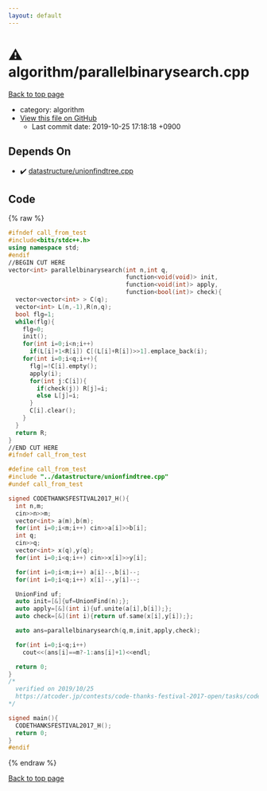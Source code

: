 ```yaml
---
layout: default
---
```


<!-- mathjax config similar to math.stackexchange -->
<script type="text/javascript" async
  src="https://cdnjs.cloudflare.com/ajax/libs/mathjax/2.7.5/MathJax.js?config=TeX-MML-AM_CHTML">
</script>
<script type="text/x-mathjax-config">
  MathJax.Hub.Config({
    TeX: { equationNumbers: { autoNumber: "AMS" }},
    tex2jax: {
      inlineMath: [ ['$','$'] ],
      processEscapes: true
    },
    "HTML-CSS": { matchFontHeight: false },
    displayAlign: "left",
    displayIndent: "2em"
  });
</script>

<script type="text/javascript" src="https://cdnjs.cloudflare.com/ajax/libs/jquery/3.4.1/jquery.min.js"></script>
<script src="https://cdn.jsdelivr.net/npm/jquery-balloon-js@1.1.2/jquery.balloon.min.js" integrity="sha256-ZEYs9VrgAeNuPvs15E39OsyOJaIkXEEt10fzxJ20+2I=" crossorigin="anonymous"></script>
<script type="text/javascript" src="../../assets/js/copy-button.js"></script>
<link rel="stylesheet" href="../../assets/css/copy-button.css" />


# :warning: algorithm/parallelbinarysearch.cpp
<a href="../../index.html">Back to top page</a>

* category: algorithm
* <a href="{{ site.github.repository_url }}/blob/master/algorithm/parallelbinarysearch.cpp">View this file on GitHub</a>
    - Last commit date: 2019-10-25 17:18:18 +0900




## Depends On
* :heavy_check_mark: <a href="../datastructure/unionfindtree.cpp.html">datastructure/unionfindtree.cpp</a>


## Code
{% raw %}
```cpp
#ifndef call_from_test
#include<bits/stdc++.h>
using namespace std;
#endif
//BEGIN CUT HERE
vector<int> parallelbinarysearch(int n,int q,
                                 function<void(void)> init,
                                 function<void(int)> apply,
                                 function<bool(int)> check){
  vector<vector<int> > C(q);
  vector<int> L(n,-1),R(n,q);
  bool flg=1;
  while(flg){
    flg=0;
    init();
    for(int i=0;i<n;i++)
      if(L[i]+1<R[i]) C[(L[i]+R[i])>>1].emplace_back(i);
    for(int i=0;i<q;i++){
      flg|=!C[i].empty();
      apply(i);
      for(int j:C[i]){
        if(check(j)) R[j]=i;
        else L[j]=i;
      }
      C[i].clear();
    }
  }
  return R;
}
//END CUT HERE
#ifndef call_from_test

#define call_from_test
#include "../datastructure/unionfindtree.cpp"
#undef call_from_test

signed CODETHANKSFESTIVAL2017_H(){
  int n,m;
  cin>>n>>m;
  vector<int> a(m),b(m);
  for(int i=0;i<m;i++) cin>>a[i]>>b[i];
  int q;
  cin>>q;
  vector<int> x(q),y(q);
  for(int i=0;i<q;i++) cin>>x[i]>>y[i];

  for(int i=0;i<m;i++) a[i]--,b[i]--;
  for(int i=0;i<q;i++) x[i]--,y[i]--;

  UnionFind uf;
  auto init=[&]{uf=UnionFind(n);};
  auto apply=[&](int i){uf.unite(a[i],b[i]);};
  auto check=[&](int i){return uf.same(x[i],y[i]);};

  auto ans=parallelbinarysearch(q,m,init,apply,check);

  for(int i=0;i<q;i++)
    cout<<(ans[i]==m?-1:ans[i]+1)<<endl;

  return 0;
}
/*
  verified on 2019/10/25
  https://atcoder.jp/contests/code-thanks-festival-2017-open/tasks/code_thanks_festival_2017_h
*/

signed main(){
  CODETHANKSFESTIVAL2017_H();
  return 0;
}
#endif

```
{% endraw %}

<a href="../../index.html">Back to top page</a>

